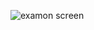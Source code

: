 ![examon screen](https://github.com/himansuhs/Examon-app/assets/102847811/f07b49cf-23cf-4620-b26b-b49187af3032)
